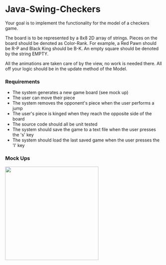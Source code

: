 <h1>Java-Swing-Checkers</h1>

Your goal is to implement the functionality for the model of a checkers game. 

The board is to be represented by a 8x8 2D array of strings. Pieces on the board should be denoted as Color-Rank. For example, a Red Pawn should be R-P and Black King 
should be B-K. An empty square should be denoted by the string EMPTY.

All the animations are taken care of by the view, no work is needed there. All off your logic should be in the update method of the Model. 

<h3>Requirements</h3>
<ul>
  <li>The system generates a new game board (see mock up)</li>
  <li>The user can move their piece</li>
  <li>The system removes the opponent's piece when the user performs a jump</li>
  <li>The user's piece is kinged when they reach the opposite side of the board</li>
  <li>The source code should all be unit tested</li>
  <li>The system should save the game to a text file when the user presses the 's' key</li>
  <li>The system should load the last saved game when the user presses the 'l' key</li>
</ul>
<h3>Mock Ups</h3>
<img src="https://drive.google.com/uc?export=view&id=1kYKqzbyezM8DjMLYRZI6cCAveYsYzb_B" width=300px height=300px/>

